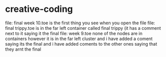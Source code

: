 # creative-coding

file: final week 10.toe is the first thing you see when you open the file
file: final trippy.toe is in the far left container called final trippy (it has a comment next to it saying it the final
file: week 9.toe none of the nodes are in containers however it is in the far left cluster and i have added a coment saying its the final and i have added coments to the other ones saying that they arnt the final 
